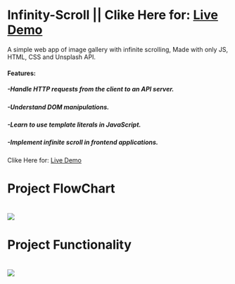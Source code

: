 # Infinity-Scroll || Clike Here for: <a href="https://milindpawar007.github.io/Infinity-Scroll">Live Demo<a>
A simple web app of image gallery with infinite scrolling, Made with only JS, HTML, CSS and Unsplash API.
<h4>Features:</h4>
<h5>-Handle HTTP requests from the client to an API server.</h5>
<h5>-Understand DOM manipulations.</h5>
<h5>-Learn to use template literals in JavaScript.</h5>
<h5>-Implement infinite scroll in frontend applications.</h5>
Clike Here for: <a href="https://milindpawar007.github.io/Infinity-Scroll">Live Demo<a>
<h1>Project FlowChart<h1>
<img src="https://i.imgur.com/J5gPQu7.png">
<h1>Project Functionality<h1>
<img src="https://i.stack.imgur.com/wMrH7.png">

